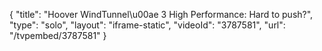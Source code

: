 {
    "title": "Hoover WindTunnel\u00ae 3 High Performance: Hard to push?",
    "type": "solo",
    "layout": "iframe-static",
    "videoId": "3787581",
    "url": "\/tvpembed\/3787581"
}